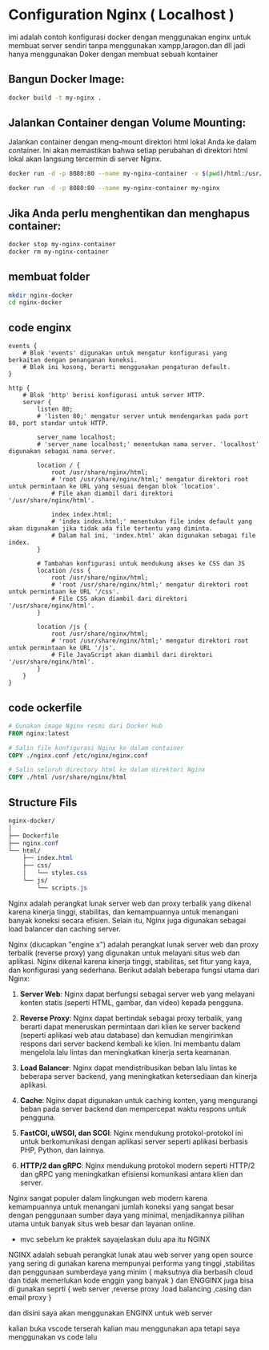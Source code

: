 #  Configuration Nginx ( Localhost ) 

imi adalah contoh konfigurasi docker dengan menggunakan enginx untuk membuat server sendiri tanpa menggunakan xampp,laragon.dan dll jadi hanya menggunakan Doker dengan membuat sebuah kontainer 

## Bangun Docker Image:


```bash
docker build -t my-nginx .
```
## Jalankan Container dengan Volume Mounting:
Jalankan container dengan meng-mount direktori html lokal Anda ke dalam container. Ini akan memastikan bahwa setiap perubahan di direktori html lokal akan langsung tercermin di server Nginx.
```bash
docker run -d -p 8080:80 --name my-nginx-container -v $(pwd)/html:/usr/share/nginx/html my-nginx

docker run -d -p 8080:80 --name my-nginx-container my-nginx

```
## Jika Anda perlu menghentikan dan menghapus container:

```bash
docker stop my-nginx-container
docker rm my-nginx-container
```
## membuat folder 
```bash
mkdir nginx-docker
cd nginx-docker

```
## code enginx
```nginx
events {
    # Blok 'events' digunakan untuk mengatur konfigurasi yang berkaitan dengan penanganan koneksi.
    # Blok ini kosong, berarti menggunakan pengaturan default.
}

http {
    # Blok 'http' berisi konfigurasi untuk server HTTP.
    server {
        listen 80;
        # 'listen 80;' mengatur server untuk mendengarkan pada port 80, port standar untuk HTTP.

        server_name localhost;
        # 'server_name localhost;' menentukan nama server. 'localhost' digunakan sebagai nama server.

        location / {
            root /usr/share/nginx/html;
            # 'root /usr/share/nginx/html;' mengatur direktori root untuk permintaan ke URL yang sesuai dengan blok 'location'.
            # File akan diambil dari direktori '/usr/share/nginx/html'.

            index index.html;
            # 'index index.html;' menentukan file index default yang akan digunakan jika tidak ada file tertentu yang diminta.
            # Dalam hal ini, 'index.html' akan digunakan sebagai file index.
        }

        # Tambahan konfigurasi untuk mendukung akses ke CSS dan JS
        location /css {
            root /usr/share/nginx/html;
            # 'root /usr/share/nginx/html;' mengatur direktori root untuk permintaan ke URL '/css'.
            # File CSS akan diambil dari direktori '/usr/share/nginx/html'.
        }

        location /js {
            root /usr/share/nginx/html;
            # 'root /usr/share/nginx/html;' mengatur direktori root untuk permintaan ke URL '/js'.
            # File JavaScript akan diambil dari direktori '/usr/share/nginx/html'.
        }
    }
}
```
## code ockerfile
```Dockerfile
# Gunakan image Nginx resmi dari Docker Hub
FROM nginx:latest

# Salin file konfigurasi Nginx ke dalam container
COPY ./nginx.conf /etc/nginx/nginx.conf

# Salin seluruh directory html ke dalam direktori Nginx
COPY ./html /usr/share/nginx/html

```
## Structure Fils 
```css
nginx-docker/
│
├── Dockerfile
├── nginx.conf
└── html/
    ├── index.html
    ├── css/
    │   └── styles.css
    └── js/
        └── scripts.js

```


Nginx adalah perangkat lunak server web dan proxy terbalik yang dikenal karena kinerja tinggi, stabilitas, dan kemampuannya untuk menangani banyak koneksi secara efisien. Selain itu, Nginx juga digunakan sebagai load balancer dan caching server.


Nginx (diucapkan "engine x") adalah perangkat lunak server web dan proxy terbalik (reverse proxy) yang digunakan untuk melayani situs web dan aplikasi. Nginx dikenal karena kinerja tinggi, stabilitas, set fitur yang kaya, dan konfigurasi yang sederhana. Berikut adalah beberapa fungsi utama dari Nginx:

1. **Server Web**: Nginx dapat berfungsi sebagai server web yang melayani konten statis (seperti HTML, gambar, dan video) kepada pengguna.

2. **Reverse Proxy**: Nginx dapat bertindak sebagai proxy terbalik, yang berarti dapat meneruskan permintaan dari klien ke server backend (seperti aplikasi web atau database) dan kemudian mengirimkan respons dari server backend kembali ke klien. Ini membantu dalam mengelola lalu lintas dan meningkatkan kinerja serta keamanan.

3. **Load Balancer**: Nginx dapat mendistribusikan beban lalu lintas ke beberapa server backend, yang meningkatkan ketersediaan dan kinerja aplikasi.

4. **Cache**: Nginx dapat digunakan untuk caching konten, yang mengurangi beban pada server backend dan mempercepat waktu respons untuk pengguna.

5. **FastCGI, uWSGI, dan SCGI**: Nginx mendukung protokol-protokol ini untuk berkomunikasi dengan aplikasi server seperti aplikasi berbasis PHP, Python, dan lainnya.

6. **HTTP/2 dan gRPC**: Nginx mendukung protokol modern seperti HTTP/2 dan gRPC yang meningkatkan efisiensi komunikasi antara klien dan server.

Nginx sangat populer dalam lingkungan web modern karena kemampuannya untuk menangani jumlah koneksi yang sangat besar dengan penggunaan sumber daya yang minimal, menjadikannya pilihan utama untuk banyak situs web besar dan layanan online.


- mvc 
sebelum ke praktek sayajelaskan dulu apa itu NGINX 

NGINX adalah sebuah  perangkat lunak atau web server yang open source yang sering di gunakan karena mempunyai performa yang tinggi ,stabilitas 
dan penggunaan sumberdaya yang minim { maksutnya dia berbasih cloud dan tidak memerlukan kode enggin yang banyak }
dan ENGGINX juga bisa di gunakan seprti { web server ,reverse proxy .load balancing ,casing dan email proxy }

dan disini saya akan menggunakan ENGINX untuk web server 

kalian buka vscode terserah kalian mau menggunakan apa tetapi saya menggunakan vs code lalu

